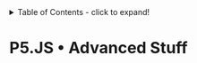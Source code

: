 <details>
<summary>Table of Contents - click to expand!</summary>

- Custom functions / abstractions
- Buttons & sliders
- Event functions (?)
- Arrays
- Recursion??
- Objects
- more on sound (Synthesizing and analyzing sound)
- using external libraries 
	- p5.play
	- https://github.com/zenozeng/p5.js-svg
- export saving png, svg & video
	- save() & saveCanvas() 
	function keyPressed() {
	  if (key == 's' || key == 'S') saveCanvas(gd.timestamp(), 'png');
	} 
	- https://stubborncode.com/posts/how-to-export-images-and-animations-from-p5-js/
	- https://editor.p5js.org/doriclaudino/sketches/LgLw5UaBr 
	>> screenrecording is much easier
- multiple sketches
	http://joemckaystudio.com/multisketches/
	
</details>

# P5.JS • Advanced Stuff
